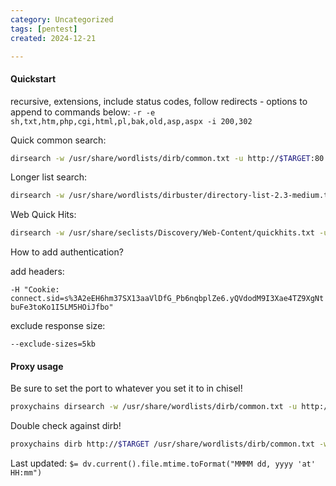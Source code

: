 ```yaml
---
category: Uncategorized
tags: [pentest]
created: 2024-12-21

---
```

#### Quickstart

recursive, extensions, include status codes, follow redirects - options to append to commands below:
` -r -e sh,txt,htm,php,cgi,html,pl,bak,old,asp,aspx -i 200,302 `

Quick common search:
```bash - kali
dirsearch -w /usr/share/wordlists/dirb/common.txt -u http://$TARGET:80 -o $PWD/dirsearch-COMMON.txt -r
```

Longer list search:
```bash - kali
dirsearch -w /usr/share/wordlists/dirbuster/directory-list-2.3-medium.txt -u http://$TARGET:80 -o $PWD/dirsearch-MEDIUIM.txt -r
```

Web Quick Hits:
```bash - kali
dirsearch -w /usr/share/seclists/Discovery/Web-Content/quickhits.txt -u http://$TARGET:80 -o $PWD/dirsearch-WebQuickHits.txt -r
```

How to add authentication?


add headers:

` -H "Cookie: connect.sid=s%3A2eEH6hm37SX13aaVlDfG_Pb6nqbplZe6.yQVdodM9I3Xae4TZ9XgNtbuFe3toKo1I5LM5HOiJfbo" `

exclude response size:

` --exclude-sizes=5kb `


#### Proxy usage
Be sure to set the port to whatever you set it to in chisel!
```bash - kali
proxychains dirsearch -w /usr/share/wordlists/dirb/common.txt -u http://$TARGET:80
```

Double check against dirb!
```bash - kali
proxychains dirb http://$TARGET /usr/share/wordlists/dirb/common.txt -w -X .asp,.aspx,.cgi,.htm,.html,.jsp,.php
```


Last updated: `$= dv.current().file.mtime.toFormat("MMMM dd, yyyy 'at' HH:mm")`
